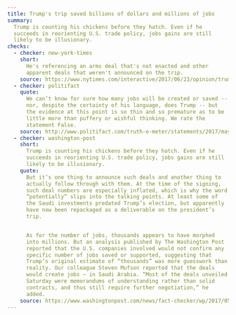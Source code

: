 ```yaml
---
title: Trump's trip saved billions of dollars and millions of jobs
summary:
  Trump is counting his chickens before they hatch. Even if he
  succeeds in reorienting U.S. trade policy, jobs gains are still
  likely to be illusionary.
checks:
  - checker: new-york-times
    short:
      He's referencing an arms deal that's not enacted and other
      apparent deals that weren't announced on the trip.
    source: https://www.nytimes.com/interactive/2017/06/23/opinion/trumps-lies.html
  - checker: politifact
    quote:
      We can’t know for sure how many jobs will be created or saved --
      nor, despite the certainty of his language, does Trump -- but
      the evidence at this point is so thin and so premature as to be
      little more than puffery or wishful thinking. We rate the
      statement False.
    source: http://www.politifact.com/truth-o-meter/statements/2017/may/26/donald-trump/did-donald-trumps-trip-create-or-save-millions-job/
  - checker: washington-post
    short:
      Trump is counting his chickens before they hatch. Even if he
      succeeds in reorienting U.S. trade policy, jobs gains are still
      likely to be illusionary.
    quote:
      But it’s one thing to announce such deals and another thing to
      actually follow through with them. At the time of the signing,
      such deal numbers are especially inflated, which is why the word
      “potentially” slips into the talking points. At least some of
      the Saudi investments predated Trump’s election, but apparently
      have now been repackaged as a deliverable on the president’s
      trip.


      As for the number of jobs, thousands appears to have morphed
      into millions. But an analysis published by The Washington Post
      reported that the U.S. companies involved would not confirm any
      specific number of jobs saved or supported, suggesting that
      Trump’s original estimate of “thousands” was more guesswork than
      reality. Our colleague Steven Mufson reported that the deals
      would create jobs — in Saudi Arabia. “Most of the deals unveiled
      Saturday were memorandums of understanding rather than solid
      contracts, and thus still require further negotiation,” he
      added.
    source: https://www.washingtonpost.com/news/fact-checker/wp/2017/05/26/president-trumps-claim-that-hes-already-saved-millions-of-jobs-on-his-foreign-trip/
---
```

